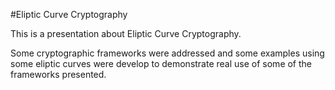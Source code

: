 #Eliptic Curve Cryptography

This is a presentation about Eliptic Curve Cryptography.

Some cryptographic frameworks were addressed and some examples using some eliptic curves were develop to demonstrate real use of some of the frameworks presented.

